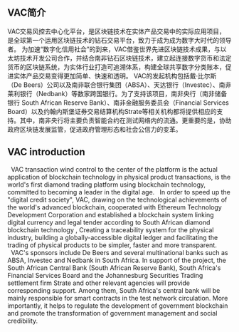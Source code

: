 ## VAC简介
  VAC交易风控去中心化平台，是区块链技术在实体产品交易中的实际应用项目，是全球第一个运用区块链技术的钻石交易平台，致力于成为成为数字大时代的领导者。
  为加速“数字化信用社会”的到来，VAC借鉴世界先进区块链技术成果，与以太坊技术开发公司合作，并结合南非钻石区块链技术，建立起连接数字货币和法定货币的区块链系统，为实体行业打造可追溯体系，构建全球共享数字分类账本，促进实体产品交易变得更加简单、快速和透明。
  VAC的发起机构包括戴·比尔斯（De Beers）公司以及南非联合银行集团（ABSA）、天达银行（Investec）、南非莱利银行（Nedbank）等数家跨国银行。为了支持该项目，南非央行（南非储备银行 South African Reserve Bank）、南非金融服务委员会（Financial Services Board）以及约翰内斯堡证券交易结算机构Strate等相关机构都将提供相应的支持。其中，南非央行将主要负责智能合约在测试网络内的流通。更重要的是，协助政府区块链发展监管，促进政府管理形态和社会公信力的变革。


## VAC introduction
  VAC transaction wind control to the center of the platform is the actual application of blockchain technology in physical product transactions, is the world's first diamond trading platform using blockchain technology, committed to becoming a leader in the digital age.
  In order to speed up the "digital credit society", VAC, drawing on the technological achievements of the world's advanced blockchain, cooperated with Ethereum Technology Development Corporation and established a blockchain system linking digital currency and legal tender according to South African diamond blockchain technology , Creating a traceability system for the physical industry, building a globally-accessible digital ledger and facilitating the trading of physical products to be simpler, faster and more transparent.
  VAC's sponsors include De Beers and several multinational banks such as ABSA, Investec and Nedbank in South Africa. In support of the project, the South African Central Bank (South African Reserve Bank), South Africa's Financial Services Board and the Johannesburg Securities Trading settlement firm Strate and other relevant agencies will provide corresponding support. Among them, South Africa's central bank will be mainly responsible for smart contracts in the test network circulation. More importantly, it helps to regulate the development of government blockchain and promote the transformation of government management and social credibility.
